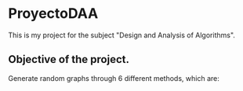 # ProyectoDAA
This is my project for the subject "Design and Analysis of Algorithms".
## Objective of the project. 
Generate random graphs through 6 different methods, which are:
